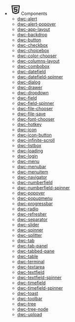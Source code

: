 - <span class="sidebar-icon">
      <svg xmlns="http://www.w3.org/2000/svg" class="icon icon-tabler icon-tabler-brand-html5" width="36" height="36" viewBox="0 0 24 24" stroke-width="2" stroke="currentColor" fill="none" stroke-linecap="round" stroke-linejoin="round">
        <path stroke="none" d="M0 0h24v24H0z" fill="none"></path>
        <path d="M20 4l-2 14.5l-6 2l-6 -2l-2 -14.5z"></path>
        <path d="M15.5 8h-7l.5 4h6l-.5 3.5l-2.5 .75l-2.5 -.75l-.1 -.5"></path>
      </svg>Components
    </span>

  - [dwc-alert](web-components/dwc-alert)
  - [dwc-alert-popover](web-components/dwc-alert-popover)
  - [dwc-app-layout](web-components/dwc-app-layout)
  - [dwc-backdrop](web-components/dwc-backdrop)
  - [dwc-button](web-components/dwc-button)
  - [dwc-checkbox](web-components/dwc-checkbox)
  - [dwc-choicebox](web-components/dwc-choicebox)
  - [dwc-color-chooser](web-components/dwc-color-chooser)
  - [dwc-columns-layout](web-components/dwc-columns-layout)
  - [dwc-combobox](web-components/dwc-combobox)
  - [dwc-datefield](web-components/dwc-datefield)
  - [dwc-datefield-spinner](web-components/dwc-datefield-spinner)
  - [dwc-dialog](web-components/dwc-dialog)
  - [dwc-drawer](web-components/dwc-drawer)
  - [dwc-dropdown](web-components/dwc-dropdown)
  - [dwc-field](web-components/dwc-field)
  - [dwc-field-spinner](web-components/dwc-field-spinner)
  - [dwc-file-chooser](web-components/dwc-file-chooser)
  - [dwc-file-save](web-components/dwc-file-save)
  - [dwc-font-chooser](web-components/dwc-font-chooser)
  - [dwc-hotkey](web-components/dwc-hotkey)
  - [dwc-icon](web-components/dwc-icon)
  - [dwc-icon-button](web-components/dwc-icon-button)
  - [dwc-infinite-scroll](web-components/dwc-infinite-scroll)
  - [dwc-listbox](web-components/dwc-listbox)
  - [dwc-loading](web-components/dwc-loading)
  - [dwc-login](web-components/dwc-login)
  - [dwc-menu](web-components/dwc-menu)
  - [dwc-menubar](web-components/dwc-menubar)
  - [dwc-menuitem](web-components/dwc-menuitem)
  - [dwc-navigator](web-components/dwc-navigator)
  - [dwc-numberfield](web-components/dwc-numberfield)
  - [dwc-numberfield-spinner](web-components/dwc-numberfield-spinner)
  - [dwc-popover](web-components/dwc-popover)
  - [dwc-popupmenu](web-components/dwc-popupmenu)
  - [dwc-progressbar](web-components/dwc-progressbar)
  - [dwc-radio](web-components/dwc-radio)
  - [dwc-refresher](web-components/dwc-refresher)
  - [dwc-separator](web-components/dwc-separator)
  - [dwc-slider](web-components/dwc-slider)
  - [dwc-spinner](web-components/dwc-spinner)
  - [dwc-splitter](web-components/dwc-splitter)
  - [dwc-tab](web-components/dwc-tab)
  - [dwc-tab-panel](web-components/dwc-tab-panel)
  - [dwc-tabbed-pane](web-components/dwc-tabbed-pane)
  - [dwc-table](web-components/dwc-table)
  - [dwc-terminal](web-components/dwc-terminal)
  - [dwc-textarea](web-components/dwc-textarea)
  - [dwc-textfield](web-components/dwc-textfield)
  - [dwc-textfield-spinner](web-components/dwc-textfield-spinner)
  - [dwc-timefield](web-components/dwc-timefield)
  - [dwc-timefield-spinner](web-components/dwc-timefield-spinner)
  - [dwc-toast](web-components/dwc-toast)
  - [dwc-toolbar](web-components/dwc-toolbar)
  - [dwc-tree](web-components/dwc-tree)
  - [dwc-tree-node](web-components/dwc-tree-node)
  - [dwc-upload](web-components/dwc-upload)
